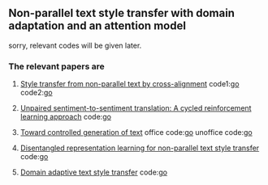 ## Non-parallel text style transfer with domain adaptation and an attention model
sorry, relevant codes will be given later.
### The relevant papers are 
   1.  [Style transfer from non-parallel text by cross-alignment](https://arxiv.org/pdf/1705.09655.pdf) 
   code1:[go](https://github.com/shentianxiao/language-style-transfer) code2:[go](https://github.com/cookielee77/DAST/tree/master/network)

   2.  [Unpaired sentiment-to-sentiment translation: A cycled reinforcement learning approach](https://arxiv.org/pdf/1805.05181.pdf) 
   code:[go](https://github.com/lancopku/unpaired-sentiment-translation)
                        
   3.  [Toward controlled generation of text](https://arxiv.org/pdf/1703.00955.pdf) office code:[go](https://github.com/asyml/texar/tree/master/examples/text_style_transfer) 
   unoffice code:[go](https://github.com/cookielee77/DAST/tree/master/network)
                        
   4.  [Disentangled representation learning for non-parallel text style transfer](https://www.aclweb.org/anthology/P19-1041.pdf) 
   code:[go](https://github.com/vineetjohn/linguistic-style-transfer)

   5.  [Domain adaptive text style transfer](https://arxiv.org/pdf/1908.09395.pdf)
   code:[go](https://github.com/cookielee77/DAST/tree/master/network)
